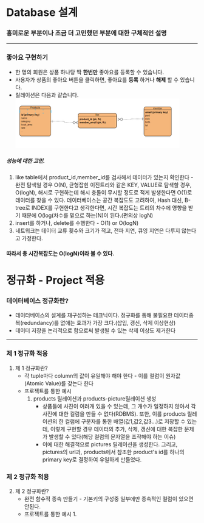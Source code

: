 # Database 설계
### 흥미로운 부분이나 조금 더 고민했던 부분에 대한 구체적인 설명
----------

### 좋아요 구현하기
+ 한 명의 회원은 상품 하나당 딱 **한번만** 좋아요를 등록할 수 있습니다.
+ 사용자가 상품의 좋아요 버튼을 클릭하면, 좋아요를 **등록** 하거나 **해제** 할 수 있습니다.
+ 릴레이션은 다음과 같습니다.
<img src="/img/erd-like.PNG" width="90%" height="30%" title="like table" alt="like"></img>

##### 성능에 대한 고민.
1. like table에서 product_id,member_id를 검사해서 데이터가 있는지 확인한다 - 완전 탐색일 경우 O(N), 균형잡힌 이진트리와 같은 KEY, VALUE로 탐색할 경우, O(logN), 해시로 구현하는데 해시 충돌이 무시할 정도로 적게 발생한다면 O(1)로 데이터를 찾을 수 있다. 데이터베이스는 공간 복잡도도 고려하여, Hash 대신, B-tree로 INDEX를 구현한다고 생각한다면, 시간 복잡도는 트리의 차수에 영향을 받기 때문에 O(log(차수를 밑으로 하는)N)이 된다.(편의상 logN)
2. insert를 하거나, delete를 수행한다 - O(1) or O(logN)
3. 네트워크는 데이터 교류 횟수와 크기가 적고, 전파 지연, 큐잉 지연은 다루지 않는다고 가정한다.
#### 따라서 총 시간복잡도는 O(logN)이라 볼 수 있다.
# 정규화 - Project 적용
### 데이터베이스 정규화란?
  - 데이터베이스의 설계를 재구성하는 테크닉이다. 정규화를 통해 불필요한 데이터중복(redundancy)를 없애는 효과가 가장 크다.(삽입, 갱신, 삭제 이상현상)
  - 데이터 저장을 논리적으로 함으로써 발생될 수 있는 삭제 이상도 제거한다
---------------
### 제 1 정규화 적용
  1. 제 1 정규화란?
      - 각 tuple마다 column의 값이 유일해야 해야 한다 - 이를 컬럼이 원자값(Atomic Value)를 갖는다 한다
      - 프로젝트를 통한 예시
          1. products 릴레이션과 products-picture릴레이션 생성
              - 상품들에 사진이 여러개 있을 수 있는데, 그 개수가 일정하지 않아서
               각 사진에 대한 컬럼을 만들 수 없다(RDBMS). 또한, 이를 products 릴레이션의 한 컬럼에
               구분자를 통한 배열(값1,값2,값3...)로 저장할 수 있는데, 이렇게 구현할 경우 데이터의
               추가, 삭제, 갱신에 대한 복잡한 문제가 발생할 수 있다(해당 컬럼의 문자열을 조작해야 하는 이슈)
              - 이에 대한 해결책으로 pictures 릴레이션을 생성한다. 그리고, pictures의 url과, products에서 참조한 product's id를 하나의 primary key로 결정하여 유일하게 만들었다.
      
      
### 제 2 정규화 적용
  2. 제 2 정규화란?
      - 완전 함수적 종속 만들기 - 기본키의 구성중 일부에만 종속적인 컬럼이 있으면 안된다.
      - 프로젝트를 통한 예시
          1. 
